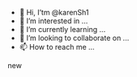 - 👋 Hi, I’tm @karenSh1
- 👀 I’m interested in ...
- 🌱 I’m currently learning ...
- 💞️ I’m looking to collaborate on ...
- 📫 How to reach me ...

<!---
karenSh1/karenSh1 is a ✨ special ✨ repository because its `README.md` (this file) appears on your GitHub profile.
You can click the Preview link to take a look at your changes.
---> new
